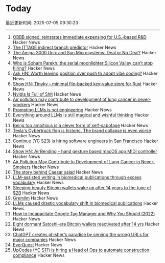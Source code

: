 # Today

最近更新时间: 2025-07-05 09:30:23

--- 
1. [OBBB signed: reinstates immediate expensing for U.S.-based R&D](https://www.kbkg.com/feature/house-passes-tax-bill-sending-to-president-for-signature) Hacker News
2. [The ITTAGE indirect branch predictor](https://blog.nelhage.com/post/ittage-branch-predictor/) Hacker News
3. [The Amiga 3000 Unix and Sun Microsystems: Deal or No Deal?](https://www.datagubbe.se/amix/) Hacker News
4. [Who is Soham Parekh, the serial moonlighter Silicon Valley can't stop hiring?](https://techcrunch.com/2025/07/03/who-is-soham-parekh-the-serial-moonlighter-silicon-valley-startups-cant-stop-hiring/) Hacker News
5. [Ask HN: Worth leaving position over push to adopt vibe coding?](https://news.ycombinator.com/item?id=44468375) Hacker News
6. [Show HN: Tinykv – minimal file-backed key-value store for Rust](https://crates.io/crates/tinykv) Hacker News
7. [Nvidia Is Full of Shit](https://blog.sebin-nyshkim.net/posts/nvidia-is-full-of-shit/) Hacker News
8. [Air pollution may contribute to development of lung cancer in never-smokers](https://today.ucsd.edu/story/air-pollution-may-contribute-to-development-of-lung-cancer-in-never-smokers-new-study-finds) Hacker News
9. [Prompting LLMs is not engineering](https://dmitriid.com/prompting-llms-is-not-engineering) Hacker News
10. [Everything around LLMs is still magical and wishful thinking](https://dmitriid.com/everything-around-llms-is-still-magical-and-wishful-thinking) Hacker News
11. [Being too ambitious is a clever form of self-sabotage](https://maalvika.substack.com/p/being-too-ambitious-is-a-clever-form) Hacker News
12. [Tesla's Cybertruck flop is historic. The brand collapse is even worse](https://www.dailykos.com/stories/2025/7/3/2331384/-Tesla-s-Cybertruck-flop-is-historic-The-brand-collapse-is-even-worse) Hacker News
13. [Continue (YC S23) is hiring software engineers in San Francisco](https://www.ycombinator.com/companies/continue/jobs) Hacker News
14. [Show HN: AirBending – hand gesture based macOS app MIDI controller](https://www.nanassound.com/products/software/airbending) Hacker News
15. [Air Pollution May Contribute to Development of Lung Cancer in Never-Smokers](https://today.ucsd.edu/story/air-pollution-may-contribute-to-development-of-lung-cancer-in-never-smokers-new-study-finds) Hacker News
16. [The story behind Caesar salad](https://www.nationalgeographic.com/travel/article/story-behind-caesar-salad) Hacker News
17. [LLM-assisted writing in biomedical publications through excess vocabulary](https://www.science.org/doi/10.1126/sciadv.adt3813) Hacker News
18. [Sleeping beauty Bitcoin wallets wake up after 14 years to the tune of $2B](https://www.marketwatch.com/story/sleeping-beauty-bitcoin-wallets-wake-up-after-14-years-to-the-tune-of-2-billion-79f1f11f) Hacker News
19. [Gremllm](https://github.com/awwaiid/gremllm) Hacker News
20. [LLMs caused drastic vocabulary shift in biomedical publications](https://www.science.org/doi/10.1126/sciadv.adt3813) Hacker News
21. [How to Incapacitate Google Tag Manager and Why You Should (2022)](https://backlit.neocities.org/incapacitate-google-tag-manager) Hacker News
22. [Eight dormant Satoshi-era Bitcoin wallets reactivated after 14 yrs](https://twitter.com/WatcherGuru/status/1941167512491864554) Hacker News
23. [ChatGPT creates phisher's paradise by serving the wrong URLs for major companies](https://www.theregister.com/2025/07/03/ai_phishing_websites/) Hacker News
24. [EverQuest](https://www.filfre.net/2025/07/everquest/) Hacker News
25. [UpCodes (YC S17) is hiring a Head of Ops to automate construction compliance](https://up.codes/careers?utm_source=HN) Hacker News

